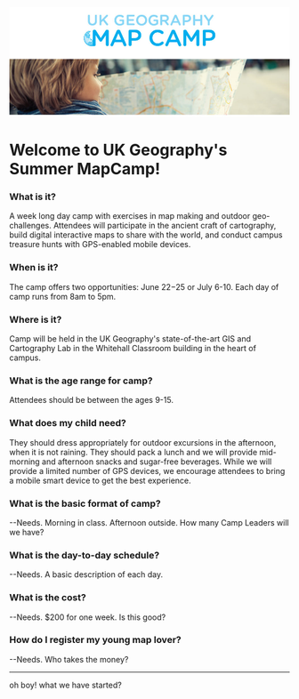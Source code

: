 ![alt text](https://raw.githubusercontent.com/boydx/MapCamp/master/MoreInfo/assets/MapCamp_Web_Header.jpg "UK Geography Summer MapCamp!")
# Welcome to UK Geography's Summer MapCamp! 

### What is it?

A week long day camp with exercises in map making and outdoor geo-challenges. Attendees will participate in the ancient craft of cartography, build digital interactive maps to share with the world, and conduct campus treasure hunts with GPS-enabled mobile devices. 

### When is it?

The camp offers two opportunities: June 22−25 or July 6-10. Each day of camp runs from 8am to 5pm.

### Where is it?

Camp will be held in the UK Geography's state-of-the-art GIS and Cartography Lab in the Whitehall Classroom building in the heart of campus.

### What is the age range for camp?

Attendees should be between the ages 9-15. 

### What does my child need?

They should dress appropriately for outdoor excursions in the afternoon, when it is not raining. They should pack a lunch and we will provide mid-morning and afternoon snacks and sugar-free beverages. While we will provide a limited number of GPS devices, we encourage attendees to bring a mobile smart device to get the best experience. 

### What is the basic format of camp?

--Needs. Morning in class. Afternoon outside. How many Camp Leaders will we have?

### What is the day-to-day schedule?

--Needs. A basic description of each day.

### What is the cost?

--Needs. $200 for one week. Is this good?

### How do I register my young map lover?

--Needs. Who takes the money?


---

oh boy! what we have started?